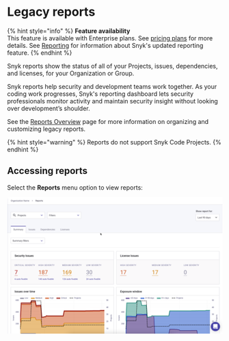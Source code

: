 # Legacy reports

{% hint style="info" %}
**Feature availability**\
This feature is available with Enterprise plans. See [pricing plans](https://snyk.io/plans/) for more details. See [Reporting](../) for information about Snyk's updated reporting feature.
{% endhint %}

Snyk reports show the status of all of your Projects, issues, dependencies, and licenses, for your Organization or Group.

Snyk reports help security and development teams work together. As your coding work progresses, Snyk's reporting dashboard lets security professionals monitor activity and maintain security insight without looking over development’s shoulder.

See the [Reports Overview](legacy-reports-overview.md) page for more information on organizing and customizing legacy reports.

{% hint style="warning" %}
Reports do not support Snyk Code Projects.
{% endhint %}

## Accessing reports

Select the **Reports** menu option to view reports:

![The report tab is located in the top nav bar as shown here.](../../../.gitbook/assets/snyk-org-report.png)
